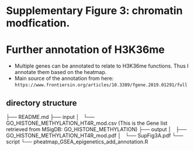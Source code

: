 # Supplementary Figure 3: chromatin modfication.


# Further annotation of H3K36me
- Multiple genes can be annotated to relate to H3K36me functions. Thus I annotate them based on the heatmap.
- Main source of the annotation from here: `https://www.frontiersin.org/articles/10.3389/fgene.2019.01291/full`

## directory structure
├── README.md
├── input
│   └── GO_HISTONE_METHYLATION_HT4R_mod.csv (This is the Gene list retrieved from MSigDB: GO_HISTONE_METHYLATION)
├── output
│   ├── GO_HISTONE_METHYLATION_HT4R_mod.pdf
│   └── SupFig3A.pdf
└── script
    └── pheatmap_GSEA_epigenetics_add_annotation.R

